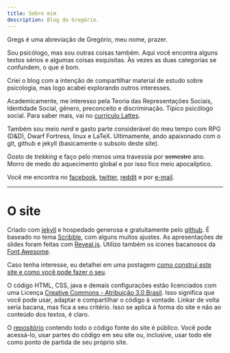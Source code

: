```yaml
---
title: Sobre mim
description: Blog do Gregório.
---
```


<span class="titulo">Gregs</span> é uma abreviação de Gregório, meu nome, prazer. 

Sou psicólogo, mas sou outras coisas também. Aqui você encontra alguns textos sérios e algumas coisas esquisitas. Às vezes as duas categorias se confundem, o que é bom.

Criei o blog com a intenção de compartilhar material de estudo sobre psicologia, mas logo acabei explorando outros interesses.

Academicamente, me interesso pela Teoria das Representações Sociais, Identidade Social, gênero, preconceito e discriminação. Típico psicólogo social. Para saber mais, vai no <a href="http://lattes.cnpq.br/4829704775011944">currículo Lattes</a>. 


Também sou meio <i>nerd</i> e gasto parte considerável do meu tempo com RPG (D&amp;D), Dwarf Fortress, linux e LaTeX. Ultimamente, ando apaixonado com o git, github e jekyll (basicamente o subsolo deste site).

Gosto de <i>trekking</i> e faço pelo menos uma travessia por <del>semestre</del> ano. Morro de medo do aquecimento global e por isso fico meio apocalíptico.

Você me encontra no <a href="https://www.facebook.com/gregroorio"> facebook</a>, <a href="https://twitter.com/gregribo">twitter</a>, <a href="https://www.reddit.com/user/gregribo/">reddit</a> e por <a href="mailto:gregoriomirandapsi@gmail.com"> e-mail</a>.

---

# O site

Criado com <a href="http://jekyllrb.com/">jekyll</a> e hospedado generosa e gratuitamente pelo <a href="https://github.com">github</a>. É baseado no tema <a href="http://scribble.muan.co/">Scribble</a>, com alguns muitos ajustes. As apresentações de slides foram feitas com <a href="http://lab.hakim.se/reveal-js/#/">Reveal.js</a>. Utilizo também os ícones bacanosos da <a href="http://fontawesome.io/">Font Awesome</a>.

Caso tenha interesse, eu detalhei em uma postagem <a href="/posts/como-fiz-meu-site-com-jekyll-e-github-pages/">como construí este site e como você pode fazer o seu</a>.

  <p>O código HTML, CSS, java e demais configurações estão licenciados com uma Licença <a rel="license" href="http://creativecommons.org/licenses/by/3.0/br/">Creative Commons - Atribuição 3.0 Brasil</a>. Isso significa que você pode usar, adaptar e compartilhar o código à vontade. Linkar de volta seria bacana, mas fica a seu critério. Isso se aplica à forma do site e não ao conteúdo dos textos, é claro.
  </p>

  <p>O <a href="https://github.com/ggio/ggio.github.io">repositório</a> contendo todo o código fonte do site é público. Você pode acessá-lo, usar partes do código em seu site ou, inclusive, usar todo ele como ponto de partida de seu próprio site.</p>
